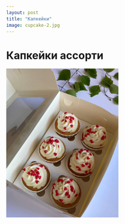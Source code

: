 ```yaml
---
layout: post
title: "Капкейки"
image: cupcake-2.jpg
---
```


# Капкейки ассорти 

<img src="\assets\img\cupcake-1.jpg" alt="drawing" width="300"/>



